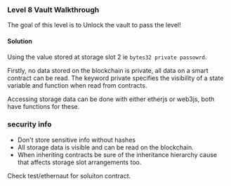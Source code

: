 ### Level 8 Vault Walkthrough

The goal of this level is to Unlock the vault to pass the level!

#### Solution

Using the value stored at storage slot 2 ie `bytes32 private passowrd`.

Firstly, no data stored on the blockchain is private, all data on a smart contract can be read. The keyword private specifies the visibility of a state variable and function when read from contracts.

Accessing storage data can be done with either etherjs or web3js, both have functions for these.

### security info

- Don't store sensitive info without hashes
- All storage data is visible and can be read on the blockchain.
- When inheriting contracts be sure of the inheritance hierarchy cause that affects storage slot arrangements too.

Check test/ethernaut for soluiton contract.

